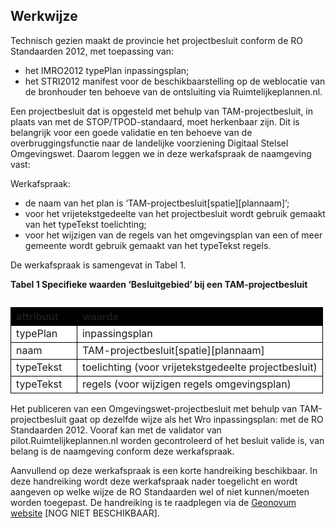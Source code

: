 ## Werkwijze

Technisch gezien maakt de provincie het projectbesluit conform de RO Standaarden 2012, met toepassing van: 
- het IMRO2012 typePlan inpassingsplan;
- het STRI2012 manifest voor de beschikbaarstelling op de weblocatie van de bronhouder ten behoeve van de ontsluiting via Ruimtelijkeplannen.nl.

Een projectbesluit dat is opgesteld met behulp van TAM-projectbesluit, in plaats van met de STOP/TPOD-standaard, moet herkenbaar zijn. Dit is belangrijk voor een goede validatie en ten behoeve van de overbruggingsfunctie naar de landelijke voorziening Digitaal Stelsel Omgevingswet. Daarom leggen we in deze werkafspraak de naamgeving vast: 

Werkafspraak: 
- de naam van het plan is ‘TAM-projectbesluit[spatie][plannaam]’;
- voor het vrijetekstgedeelte van het projectbesluit wordt gebruik gemaakt van het typeTekst toelichting;
- voor het wijzigen van de regels van het omgevingsplan van een of meer gemeente wordt gebruik gemaakt van het typeTekst regels.

De werkafspraak is samengevat in Tabel 1. 

<b>Tabel 1 Specifieke waarden ‘Besluitgebied’ bij een TAM-projectbesluit</b>

<table style='width: 100%;'><caption></caption>
<colgroup><col id='col1' style='width: 21.239242685025815%;'
<col id='col2' style='width: 78.76075731497419%;'
</colgroup>
<thead valign='top'><tr><th align='left' style='border-top: 0.75pt solid #000000; border-left: 0.75pt solid #000000; border-bottom: 0.75pt solid #000000; border-right: 0.75pt solid #000000; background-color: #000000;'><b>attribuut</b>

</th>
<th align='left' style='border-top: 0.75pt solid #000000; border-left: 0.75pt solid #000000; border-bottom: 0.75pt solid #000000; border-right: 0.75pt solid #000000; background-color: #000000;'><b>waarde</b>

</th>
</tr>
</thead>
<tbody valign='top'><tr><td align='left' style='border-top: 0.75pt solid #000000; border-left: 0.75pt solid #000000; border-bottom: 0.75pt solid #000000; border-right: 0.75pt solid #000000; background-color: #FFFFFF;'>typePlan

</td>
<td align='left' style='border-top: 0.75pt solid #000000; border-left: 0.75pt solid #000000; border-bottom: 0.75pt solid #000000; border-right: 0.75pt solid #000000; background-color: #FFFFFF;'>inpassingsplan

</td>
</tr>
<tr><td align='left' style='border-top: 0.75pt solid #000000; border-left: 0.75pt solid #000000; border-bottom: 0.75pt solid #000000; border-right: 0.75pt solid #000000; background-color: #FFFFFF;'>naam

</td>
<td align='left' style='border-top: 0.75pt solid #000000; border-left: 0.75pt solid #000000; border-bottom: 0.75pt solid #000000; border-right: 0.75pt solid #000000; background-color: #FFFFFF;'>TAM-projectbesluit[spatie][plannaam]

</td>
</tr>

</td>
</tr>
<tr><td align='left' style='border-top: 0.75pt solid #000000; border-left: 0.75pt solid #000000; border-bottom: 0.75pt solid #000000; border-right: 0.75pt solid #000000; background-color: #FFFFFF;'>typeTekst

</td>
<td align='left' style='border-top: 0.75pt solid #000000; border-left: 0.75pt solid #000000; border-bottom: 0.75pt solid #000000; border-right: 0.75pt solid #000000; background-color: #FFFFFF;'>toelichting (voor vrijetekstgedeelte projectbesluit)

</td>
</tr>

</td>
</tr>
<tr><td align='left' style='border-top: 0.75pt solid #000000; border-left: 0.75pt solid #000000; border-bottom: 0.75pt solid #000000; border-right: 0.75pt solid #000000; background-color: #FFFFFF;'>typeTekst

</td>
<td align='left' style='border-top: 0.75pt solid #000000; border-left: 0.75pt solid #000000; border-bottom: 0.75pt solid #000000; border-right: 0.75pt solid #000000; background-color: #FFFFFF;'>regels (voor wijzigen regels omgevingsplan)

</td>
</tr>
</tbody>
</table>

Het publiceren van een Omgevingswet-projectbesluit met behulp van TAM-projectbesluit gaat op dezelfde wijze als het Wro inpassingsplan: met de RO Standaarden 2012. Vooraf kan met de validator van pilot.Ruimtelijkeplannen.nl worden gecontroleerd of het besluit valide is, van belang is de naamgeving conform deze werkafspraak.

Aanvullend op deze werkafspraak is een korte handreiking beschikbaar. In deze handreiking wordt deze werkafspraak nader toegelicht en wordt aangeven op welke wijze de RO Standaarden wel of niet kunnen/moeten worden toegepast. De handreiking is te raadplegen via de [Geonovum website](https://www.geonovum.nl/geo-standaarden/ro-standaarden-ruimtelijke-ordening#Werkafspraken) [NOG NIET BESCHIKBAAR].


